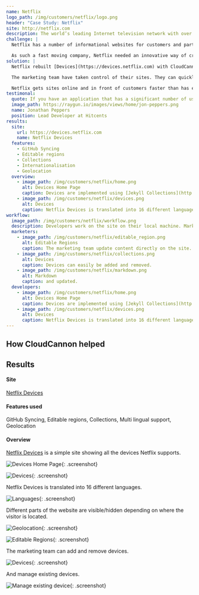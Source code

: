 ```yaml
---
name: Netflix
logo_path: /img/customers/netflix/logo.png
header: "Case Study: Netflix"
site: http://netflix.com
description: The world’s leading Internet television network with over 62 million members.
challenge: |
  Netflix has a number of informational websites for customers and partners such as [Netflix Devices](https://devices.netflix.com).

  As such a fast moving company, Netflix needed an innovative way of creating and maintaining these sites. Existing solutions were time consuming for developers to maintain and scale, inflexible and difficult for the marketing team to update.
solution: |
  Netflix rebuilt [Devices](https://devices.netflix.com) with CloudCannon. The site was built in a fraction of the time using Jekyll.  Because the sites are static, they load quickly, scale to the millions of Netflix visitors and are extremely reliable.

  The marketing team have taken control of their sites. They can quickly try out new messaging and update content directly on the page.

  Netflix gets sites online and in front of customers faster than has ever been possible.
testimonal:
  quote: If you have an application that has a significant number of users, or really want to provide an excellent error tracking service to your clients, Raygun is a no-brainer.
  image_path: https://raygun.io/images/views/home/jon-peppers.png
  name: Jonathan Peppers
  position: Lead Developer at Hitcents
results:
  site:
    url: https://devices.netflix.com
    name: Netflix Devices
  features:
    - GitHub Syncing
    - Editable regions
    - Collections
    - Internationalisation
    - Geolocation
  overview:
    - image_path: /img/customers/netflix/home.png
      alt: Devices Home Page
      caption: Devices are implemented using [Jekyll Collections](http://jekyllrb.com/docs/collections/) and are used on multiple pages throughout the site.
    - image_path: /img/customers/netflix/devices.png
      alt: Devices
      caption: Netflix Devices is translated into 16 different languages.
workflow:
  image_path: /img/customers/netflix/workflow.png
  description: Developers work on the site on their local machine. Marketers update in CloudCannon. Everything is kept in sync through GitHub.
  marketers:
    - image_path: /img/customers/netflix/editable_region.png
      alt: Editable Regions
      caption: The marketing team update content directly on the site.
    - image_path: /img/customers/netflix/collections.png
      alt: Devices
      caption: Devices can easily be added and removed.
    - image_path: /img/customers/netflix/markdown.png
      alt: Markdown
      caption: and updated.
  developers:
    - image_path: /img/customers/netflix/home.png
      alt: Devices Home Page
      caption: Devices are implemented using [Jekyll Collections](http://jekyllrb.com/docs/collections/) and are used on multiple pages throughout the site.
    - image_path: /img/customers/netflix/devices.png
      alt: Devices
      caption: Netflix Devices is translated into 16 different languages.
---
```





## How CloudCannon helped



## Results

#### Site

[Netflix Devices](https://devices.netflix.com)  

#### Features used
GitHub Syncing, Editable regions, Collections, Multi lingual support, Geolocation

#### Overview
[Netflix Devices](https://devices.netflix.com) is a simple site showing all the devices Netflix supports.

![Devices Home Page](/img/customers/netflix/home.png){: .screenshot}



![Devices](/img/customers/netflix/devices.png){: .screenshot}

Netflix Devices is translated into 16 different languages.

![Languages](/img/customers/netflix/languages.png){: .screenshot}

Different parts of the website are visible/hidden depending on where the visitor is located.

![Geolocation](/img/customers/netflix/geo.png){: .screenshot}


![Editable Regions](/img/customers/netflix/editable_region.png){: .screenshot}

The marketing team can add and remove devices.

![Devices](/img/customers/netflix/collections.png){: .screenshot}

And manage existing devices.

![Manage existing device](/img/customers/netflix/markdown.png){: .screenshot}
